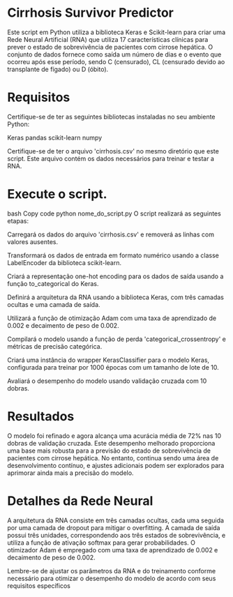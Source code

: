 # Cirrhosis Survivor Predictor

Este script em Python utiliza a biblioteca Keras e Scikit-learn para criar uma Rede Neural Artificial (RNA) que utiliza 17 características clínicas para prever o estado de sobrevivência de pacientes com cirrose hepática. O conjunto de dados fornece como saída um número de dias e o evento que ocorreu após esse período, sendo C (censurado), CL (censurado devido ao transplante de fígado) ou D (óbito).

# Requisitos
Certifique-se de ter as seguintes bibliotecas instaladas no seu ambiente Python:

Keras
pandas
scikit-learn
numpy

Certifique-se de ter o arquivo 'cirrhosis.csv' no mesmo diretório que este script. Este arquivo contém os dados necessários para treinar e testar a RNA.

# Execute o script.

bash
Copy code
python nome_do_script.py
O script realizará as seguintes etapas:

Carregará os dados do arquivo 'cirrhosis.csv' e removerá as linhas com valores ausentes.

Transformará os dados de entrada em formato numérico usando a classe LabelEncoder da biblioteca scikit-learn.

Criará a representação one-hot encoding para os dados de saída usando a função to_categorical do Keras.

Definirá a arquitetura da RNA usando a biblioteca Keras, com três camadas ocultas e uma camada de saída.

Utilizará a função de otimização Adam com uma taxa de aprendizado de 0.002 e decaimento de peso de 0.002.

Compilará o modelo usando a função de perda 'categorical_crossentropy' e métricas de precisão categórica.

Criará uma instância do wrapper KerasClassifier para o modelo Keras, configurada para treinar por 1000 épocas com um tamanho de lote de 10.

Avaliará o desempenho do modelo usando validação cruzada com 10 dobras.
#  Resultados
O modelo foi refinado e agora alcança uma acurácia média de 72% nas 10 dobras de validação cruzada. Este desempenho melhorado proporciona uma base mais robusta para a previsão do estado de sobrevivência de pacientes com cirrose hepática. No entanto, continua sendo uma área de desenvolvimento contínuo, e ajustes adicionais podem ser explorados para aprimorar ainda mais a precisão do modelo.

# Detalhes da Rede Neural
A arquitetura da RNA consiste em três camadas ocultas, cada uma seguida por uma camada de dropout para mitigar o overfitting. A camada de saída possui três unidades, correspondendo aos três estados de sobrevivência, e utiliza a função de ativação softmax para gerar probabilidades. O otimizador Adam é empregado com uma taxa de aprendizado de 0.002 e decaimento de peso de 0.002.

Lembre-se de ajustar os parâmetros da RNA e do treinamento conforme necessário para otimizar o desempenho do modelo de acordo com seus requisitos específicos
